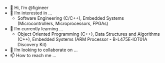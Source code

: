 - 👋 Hi, I’m @figineer
- 👀 I’m interested in ...
  - Software Engineering (C/C++), Embedded Systems (Microcontrollers, Microprocessors, FPGAs)
- 🌱 I’m currently learning ...
  - Object Oriented Programming (C++), Data Structures and Algorithms (C++), Embedded Systems (ARM Processor - B-L475E-IOT01A Discovery Kit)
- 💞️ I’m looking to collaborate on ...
- 📫 How to reach me ...

<!---
figineer/figineer is a ✨ special ✨ repository because its `README.md` (this file) appears on your GitHub profile.
You can click the Preview link to take a look at your changes.
--->
